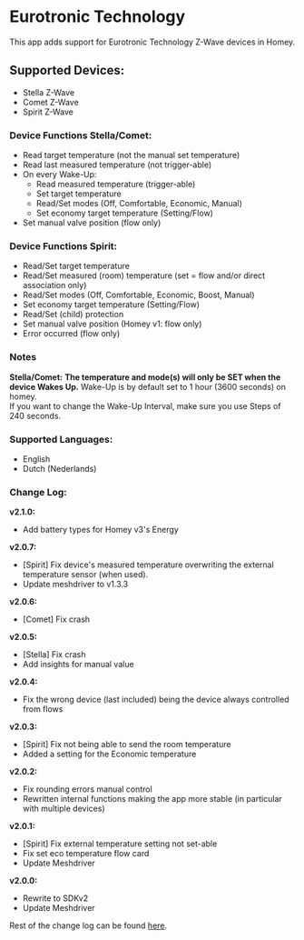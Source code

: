 # Eurotronic Technology
This app adds support for Eurotronic Technology Z-Wave devices in Homey.

## Supported Devices:
+ Stella Z-Wave
+ Comet Z-Wave
+ Spirit Z-Wave

### Device Functions Stella/Comet:
+ Read target temperature (not the manual set temperature)
+ Read last measured temperature (not trigger-able)
+ On every Wake-Up:
  - Read measured temperature (trigger-able)
  - Set target temperature
  - Read/Set modes (Off, Comfortable, Economic, Manual)
  - Set economy target temperature (Setting/Flow)
+ Set manual valve position (flow only)

### Device Functions Spirit:
+ Read/Set target temperature
+ Read/Set measured (room) temperature (set = flow and/or direct association only)
+ Read/Set modes (Off, Comfortable, Economic, Boost, Manual)
+ Set economy target temperature (Setting/Flow)
+ Read/Set (child) protection
+ Set manual valve position (Homey v1: flow only)
+ Error occurred (flow only)

### Notes
**Stella/Comet:**
**The temperature and mode(s) will only be SET when the device Wakes Up.**
Wake-Up is by default set to 1 hour (3600 seconds) on homey.  
If you want to change the Wake-Up Interval, make sure you use Steps of 240 seconds.

### Supported Languages:
* English
* Dutch (Nederlands)

### Change Log:
**v2.1.0:**
- Add battery types for Homey v3's Energy

**v2.0.7:**
- [Spirit] Fix device's measured temperature overwriting the external temperature sensor (when used).
- Update meshdriver to v1.3.3

**v2.0.6:**
- [Comet] Fix crash

**v2.0.5:**
- [Stella] Fix crash
- Add insights for manual value

**v2.0.4:**
- Fix the wrong device (last included) being the device always controlled from flows

**v2.0.3:**
- [Spirit] Fix not being able to send the room temperature
- Added a setting for the Economic temperature

**v2.0.2:**
- Fix rounding errors manual control
- Rewritten internal functions making the app more stable (in particular with multiple devices)

**v2.0.1:**
- [Spirit] Fix external temperature setting not set-able
- Fix set eco temperature flow card
- Update Meshdriver

**v2.0.0:**
- Rewrite to SDKv2
- Update Meshdriver

Rest of the change log can be found [here](https://github.com/caseda/org.eurotronic/blob/master/README.md).

